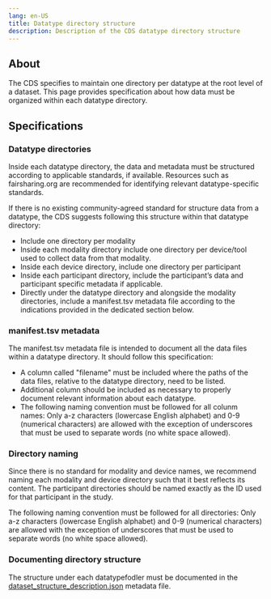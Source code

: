 ```yaml
---
lang: en-US
title: Datatype directory structure
description: Description of the CDS datatype directory structure
---
```


## About

The CDS specifies to maintain one directory per datatype at the root level of a dataset. This page provides specification about how data must be organized within each datatype directory.

## Specifications

### Datatype directories

Inside each datatype directory, the data and metadata must be structured according to applicable standards, if available. Resources such as fairsharing.org are recommended for identifying relevant datatype-specific standards.

If there is no existing community-agreed standard for structure data from a datatype, the CDS suggests following this structure within that datatype directory:

- Include one directory per modality
- Inside each modality directory include one directory per device/tool used to collect data from that modality.
- Inside each device directory, include one directory per participant
- Inside each participant directory, include the participant’s data and participant specific metadata if applicable.
- Directly under the datatype directory and alongside the modality directories, include a manifest.tsv metadata file according to the indications provided in the dedicated section below.

### manifest.tsv metadata

The manifest.tsv metadata file is intended to document all the data files within a datatype directory. It should follow this specification:

- A column called "filename" must be included where the paths of the data files, relative to the datatype directory, need to be listed.
- Additional column should be included as necessary to properly document relevant information about each datatype.
- The following naming convention must be followed for all colunm names: Only a-z characters (lowercase English alphabet) and 0-9 (numerical characters) are allowed with the exception of underscores that must be used to separate words (no white space allowed).

### Directory naming

Since there is no standard for modality and device names, we recommend naming each modality and device directory such that it best reflects its content. The participant directories should be named exactly as the ID used for that participant in the study.

The following naming convention must be followed for all directories: Only a-z characters (lowercase English alphabet) and 0-9 (numerical characters) are allowed with the exception of underscores that must be used to separate words (no white space allowed).

### Documenting directory structure

The structure under each datatypefodler must be documented in the [dataset_structure_description.json](root-metadata-files/dataset-structure-description.md) metadata file.
